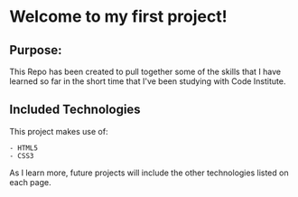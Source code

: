# Welcome to my first project!

## Purpose:
This Repo has been created to pull together some of the skills that I have learned so far in the short time that I've been studying with Code Institute.

## Included Technologies
This project makes use of:

	- HTML5
	- CSS3

As I learn more, future projects will include the other technologies listed on each page.
